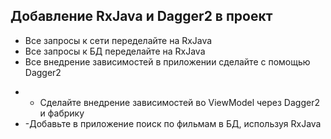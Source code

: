 ## Добавление RxJava и Dagger2 в проект

+ Все запросы к сети переделайте на RxJava
+ Все запросы к БД переделайте на RxJava
+ Все внедрение зависимостей в приложении сделайте с помощью Dagger2

- - Сделайте внедрение зависимостей во ViewModel через Dagger2 и фабрику
- -Добавьте в приложение поиск по фильмам в БД, используя RxJava
